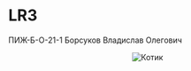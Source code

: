 # LR3
ПИЖ-Б-О-21-1
Борсуков Владислав Олегович
<center><image src="Images\Cat.jpg" alt="Котик"></center>